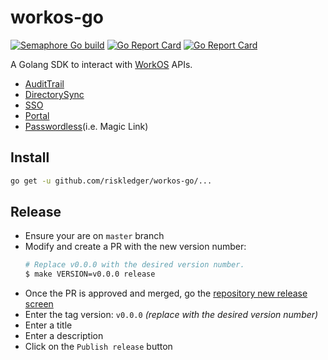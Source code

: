 # workos-go

[![Semaphore Go build](https://workos.semaphoreci.com/badges/workos-go.svg)](https://workos.semaphoreci.com/projects/workos-go)
[![Go Report Card](https://goreportcard.com/badge/github.com/riskledger/workos-go)](https://goreportcard.com/report/github.com/riskledger/workos-go)
[![Go Report Card](https://img.shields.io/badge/dev-reference-007d9c?logo=go&logoColor=white&style=flat)](https://pkg.go.dev/github.com/riskledger/workos-go/pkg)

A Golang SDK to interact with [WorkOS](https://workos.com) APIs.

- [AuditTrail](https://github.com/riskledger/workos-go/tree/master/pkg/audittrail)
- [DirectorySync](https://github.com/riskledger/workos-go/tree/master/pkg/directorysync)
- [SSO](https://github.com/riskledger/workos-go/tree/master/pkg/sso)
- [Portal](https://github.com/riskledger/workos-go/tree/master/pkg/portal)
- [Passwordless](https://github.com/riskledger/workos-go/tree/master/pkg/passwordless)(i.e. Magic Link)

## Install

```sh
go get -u github.com/riskledger/workos-go/...
```

## Release

- Ensure your are on `master` branch
- Modify and create a PR with the new version number:
  ```sh
  # Replace v0.0.0 with the desired version number.
  $ make VERSION=v0.0.0 release
  ```
- Once the PR is approved and merged, go the [repository new release screen](https://github.com/riskledger/workos-go/releases/new)
- Enter the tag version: `v0.0.0` _(replace with the desired version number)_
- Enter a title
- Enter a description
- Click on the `Publish release` button
